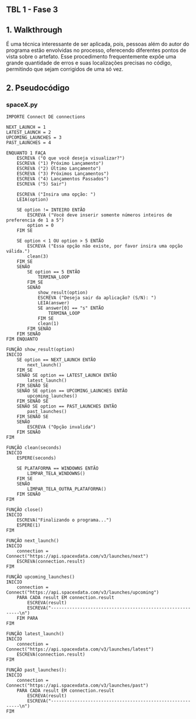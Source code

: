 ## TBL 1 - Fase 3

## 1. Walkthrough

É uma técnica interessante de ser aplicada, pois, pessoas além do autor do programa estão envolvidas no processo, oferecendo diferentes pontos de vista sobre o artefato. Esse procedimento frequentemente expõe uma grande quantidade de erros e suas localizações precisas no código, permitindo que sejam corrigidos de uma só vez.


## 2. Pseudocódigo

### spaceX.py    

    IMPORTE Connect DE connections

    NEXT_LAUNCH = 1
    LATEST_LAUNCH = 2
    UPCOMING_LAUNCHES = 3
    PAST_LAUNCHES = 4

    ENQUANTO 1 FAÇA
        ESCREVA ("O que você deseja visualizar?")
        ESCREVA ("1) Próximo Lançamento")  
        ESCREVA ("2) Último Lançamento")   
        ESCREVA ("3) Próximos Lançamentos")  
        ESCREVA ("4) Lançamentos Passados")
        ESCREVA ("5) Sair")

        ESCREVA ("Insira uma opção: ")
        LEIA(option) 
        
        SE option != INTEIRO ENTÃO
            ESCREVA ("Você deve inserir somente números inteiros de preferencia de 1 a 5")
            option = 0
        FIM SE

        SE option < 1 OU option > 5 ENTÃO
            ESCREVA ("Essa opção não existe, por favor insira uma opção válida.")
            clean(3)
        FIM SE
        SENÃO
            SE option == 5 ENTÃO
                TERMINA_LOOP
            FIM SE
            SENÃO
                show_result(option)
                ESCREVA ("Deseja sair da aplicação? (S/N): ")
                LEIA(answer)
                SE answer[0] == "s" ENTÃO
                    TERMINA_LOOP
                FIM SE
                clean(1)
            FIM SENÃO
        FIM SENÃO
    FIM ENQUANTO

    FUNÇÃO show_result(option)
    INICIO
        SE option == NEXT_LAUNCH ENTÃO
            next_launch()
        FIM SE
        SENÃO SE option == LATEST_LAUNCH ENTÃO
            latest_launch()
        FIM SENÃO SE
        SENÃO SE option == UPCOMING_LAUNCHES ENTÃO
            upcoming_launches()
        FIM SENÃO SE
        SENÃO SE option == PAST_LAUNCHES ENTÃO
            past_launches()
        FIM SENÃO SE
        SENÃO
            ESCREVA ("Opção invalida")
        FIM SENÃO
    FIM

    FUNÇÃO clean(seconds)
    INICIO
        ESPERE(seconds)
        
        SE PLATAFORMA == WINDOWNS ENTÃO
            LIMPAR_TELA_WINDOWNS()
        FIM SE
        SENÃO
            LIMPAR_TELA_OUTRA_PLATAFORMA()
        FIM SENÃO
    FIM

    FUNÇÃO close()
    INICIO
        ESCREVA("Finalizando o programa...")
        ESPERE(1)
    FIM

    FUNÇÃO next_launch()
    INICIO
        connection = Connect("https://api.spacexdata.com/v3/launches/next")
        ESCREVA(connection.result)
    FIM

    FUNÇÃO upcoming_launches()
    INICIO
        connection = Connect("https://api.spacexdata.com/v3/launches/upcoming")
        PARA CADA result EM connection.result
            ESCREVA(result)
            ESCREVA("----------------------------------------------------------\n")
        FIM PARA
    FIM

    FUNÇÃO latest_launch()
    INICIO
        connection = Connect("https://api.spacexdata.com/v3/launches/latest")
        ESCREVA(connection.result)
    FIM

    FUNÇÃO past_launches():
    INICIO
        connection = Connect("https://api.spacexdata.com/v3/launches/past")
        PARA CADA result EM connection.result
            ESCREVA(result)
            ESCREVA("----------------------------------------------------------\n")
    FIM